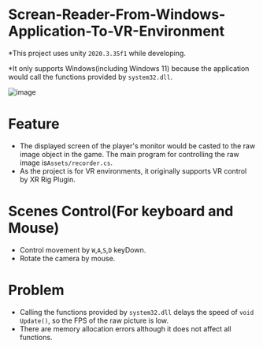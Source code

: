 # Screan-Reader-From-Windows-Application-To-VR-Environment
 
*This project uses unity `2020.3.35f1` while developing.

*It only supports Windows(including Windows 11) because the application would call  the functions provided by `system32.dll`.

![image](https://github.com/KenEver/Screan-Reader-From-Windows-Application-To-VR-Environment/blob/main/Screenshot.jpg)

# Feature
- The displayed screen of the player's monitor would be casted to the raw image object in the game. The main program for controlling the raw image is`Assets/recorder.cs`. 
- As the project is for VR environments, it originally supports VR control by XR Rig Plugin.

# Scenes Control(For keyboard and Mouse)
- Control movement by `W`,`A`,`S`,`D` keyDown.
- Rotate the camera by mouse.

# Problem
- Calling the functions provided by `system32.dll` delays the speed of `void Update()`, so the FPS of the raw picture is low.
- There are memory allocation errors although it does not affect all functions.
